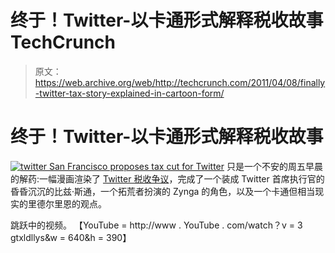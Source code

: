# 终于！Twitter-以卡通形式解释税收故事 TechCrunch

> 原文：<https://web.archive.org/web/http://techcrunch.com/2011/04/08/finally-twitter-tax-story-explained-in-cartoon-form/>

# 终于！Twitter-以卡通形式解释税收故事

[![](img/cd0f1263a40b978a40d8a028e0e9d709.png "twitter San Francisco proposes tax cut for Twitter")](https://web.archive.org/web/20230203134923/https://techcrunch.com/wp-content/uploads/2011/04/twitter-san-francisco-proposes-tax-cut-for-twitter.jpeg) 只是一个不安的周五早晨的解药:一幅漫画渲染了 [Twitter 税收争议](https://web.archive.org/web/20230203134923/https://techcrunch.com/2011/04/05/the-big-vote-is-today-will-san-francisco-hang-on-to-twitter/)，完成了一个装成 Twitter 首席执行官的昏昏沉沉的比兹·斯通，一个拓荒者扮演的 Zynga 的角色，以及一个卡通但相当现实的里德尔里恩的观点。

跳跃中的视频。
【YouTube = http://www . YouTube . com/watch？v = 3 gtxldllys&w = 640&h = 390】
